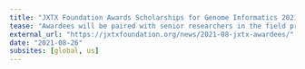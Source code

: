 ```yaml
---
title: "JXTX Foundation Awards Scholarships for Genome Informatics 2021"
tease: "Awardees will be paired with senior researchers in the field prior to the conference"
external_url: "https://jxtxfoundation.org/news/2021-08-jxtx-awardees/"
date: "2021-08-26"
subsites: [global, us]
---
```


